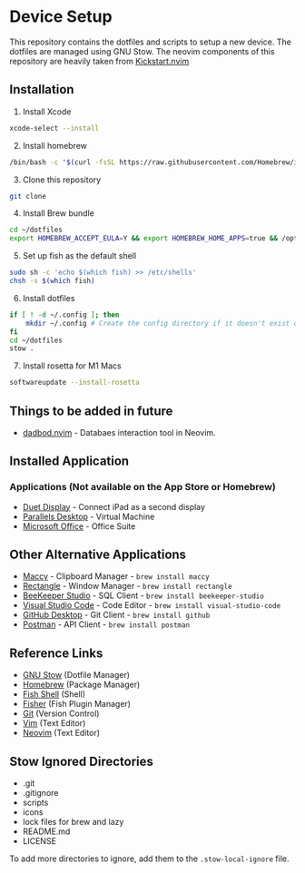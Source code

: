 # Device Setup
This repository contains the dotfiles and scripts to setup a new device. The dotfiles are managed using GNU Stow.
The neovim components of this repository are heavily taken from [Kickstart.nvim](https://github.com/nvim-lua/kickstart.nvim)

## Installation
1. Install Xcode
```bash
xcode-select --install
```

2. Install homebrew
```bash
/bin/bash -c "$(curl -fsSL https://raw.githubusercontent.com/Homebrew/install/master/install.sh)"
```

3. Clone this repository
```bash
git clone
```

4. Install Brew bundle
```bash
cd ~/dotfiles
export HOMEBREW_ACCEPT_EULA=Y && export HOMEBREW_HOME_APPS=true && /opt/homebrew/bin/brew bundle
```

5. Set up fish as the default shell
```bash
sudo sh -c 'echo $(which fish) >> /etc/shells'
chsh -s $(which fish)
```

6. Install dotfiles
```bash
if [ ! -d ~/.config ]; then
    mkdir ~/.config # Create the config directory if it doesn't exist otherwise stow will absorb the directory into the dotfiles
fi
cd ~/dotfiles
stow .
```

7. Install rosetta for M1 Macs
```bash
softwareupdate --install-rosetta
```

## Things to be added in future
- [dadbod.nvim](https://github.com/tpope/vim-dadbod) - Databaes interaction tool in Neovim. 

## Installed Application
### Applications (Not available on the App Store or Homebrew)
- [Duet Display](https://www.duetdisplay.com/) - Connect iPad as a second display
- [Parallels Desktop](https://www.parallels.com/) - Virtual Machine
- [Microsoft Office](https://www.microsoft.com/en-us/microsoft-365/) - Office Suite

## Other Alternative Applications
- [Maccy](https://maccy.app/) - Clipboard Manager - `brew install maccy`
- [Rectangle](https://rectangleapp.com/) - Window Manager - `brew install rectangle`
- [BeeKeeper Studio](https://www.beekeeperstudio.io/) - SQL Client - `brew install beekeeper-studio`
- [Visual Studio Code](https://code.visualstudio.com/) - Code Editor - `brew install visual-studio-code`
- [GitHub Desktop](https://desktop.github.com/) - Git Client - `brew install github`
- [Postman](https://www.postman.com/) - API Client - `brew install postman`

## Reference Links
- [GNU Stow](https://www.gnu.org/software/stow/) (Dotfile Manager)
- [Homebrew](https://brew.sh/) (Package Manager)
- [Fish Shell](https://fishshell.com/) (Shell)
- [Fisher](https://github.com/jorgebucaran/fisher) (Fish Plugin Manager)
- [Git](https://git-scm.com/) (Version Control)
- [Vim](https://www.vim.org/) (Text Editor)
- [Neovim](https://neovim.io/) (Text Editor)

## Stow Ignored Directories
- .git
- .gitignore
- scripts
- icons
- lock files for brew and lazy
- README.md
- LICENSE

To add more directories to ignore, add them to the `.stow-local-ignore` file.
